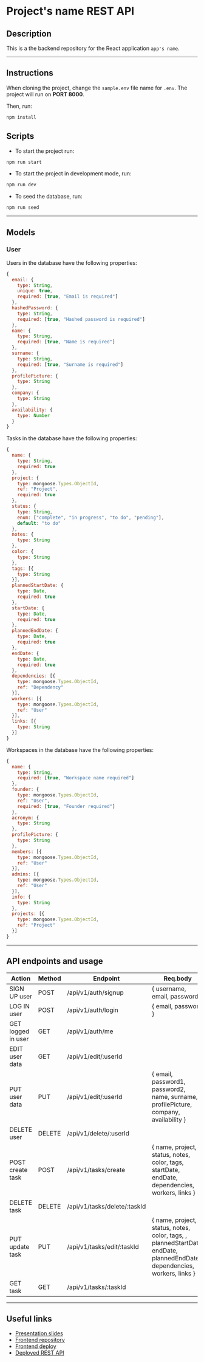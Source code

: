 # Project's name REST API
## Description

This is a the backend repository for the React application `app's name`.

---

## Instructions

When cloning the project, change the <code>sample.env</code> file name for <code>.env</code>. The project will run on **PORT 8000**.

Then, run:
```bash
npm install
```
## Scripts

- To start the project run:
```bash
npm run start
```
- To start the project in development mode, run:
```bash
npm run dev
```
- To seed the database, run:
```bash
npm run seed
```
---

## Models

### User

Users in the database have the following properties:

```js
{
  email: {
    type: String,
    unique: true,
    required: [true, "Email is required"]
  },
  hashedPassword: {
    type: String,
    required: [true, "Hashed password is required"]
  },
  name: {
    type: String,
    required: [true, "Name is required"]
  },
  surname: {
    type: String,
    required: [true, "Surname is required"]
  },
  profilePicture: {
    type: String
  },
  company: {
    type: String
  },
  availability: {
    type: Number
  }
}
```

Tasks in the database have the following properties:

```js
{
  name: {
    type: String,
    required: true
  },
  project: {
    type: mongoose.Types.ObjectId,
    ref: "Project",
    required: true
  },
  status: {
    type: String,
    enum: ["complete", "in progress", "to do", "pending"],
    default: "to do"
  },
  notes: {
    type: String
  },
  color: {
    type: String
  },
  tags: [{
    type: String
  }],
  plannedStartDate: {
    type: Date,
    required: true
  },
  startDate: {
    type: Date,
    required: true
  },
  plannedEndDate: {
    type: Date,
    required: true
  },
  endDate: {
    type: Date,
    required: true
  },
  dependencies: [{
    type: mongoose.Types.ObjectId,
    ref: "Dependency"
  }],
  workers: [{
    type: mongoose.Types.ObjectId,
    ref: "User"
  }],
  links: [{
    type: String
  }]
}
```

Workspaces in the database have the following properties:

```js
{
  name: {
    type: String,
    required: [true, "Workspace name required"]
  },
  founder: {
    type: mongoose.Types.ObjectId,
    ref: "User",
    required: [true, "Founder required"]
  },
  acronym: {
    type: String
  },
  profilePicture: {
    type: String
  },
  members: [{
    type: mongoose.Types.ObjectId,
    ref: "User"
  }],
  admins: [{
    type: mongoose.Types.ObjectId,
    ref: "User"
  }],
  info: {
    type: String
  },
  projects: [{
    type: mongoose.Types.ObjectId,
    ref: "Project"
  }]
}
```

---

## API endpoints and usage 

| Action           | Method    | Endpoint             | Req.body                        | Private/Public |
|------------------|-----------|----------------------|---------------------------------|-----------------|
| SIGN UP user     | POST      | /api/v1/auth/signup  | { username, email, password }   |    Public |                 
| LOG IN user      | POST      | /api/v1/auth/login   | { email, password }             |    Public |                  
| GET logged in user   | GET     | /api/v1/auth/me    |   | Private |
| EDIT user data | GET | /api/v1/edit/:userId | | Private |
| PUT user data | PUT | /api/v1/edit/:userId | { email, password1, password2, name, surname, profilePicture, company, availability } | Private |
| DELETE user | DELETE | /api/v1/delete/:userId | | Private |
| POST create task | POST | /api/v1/tasks/create | { name, project, status, notes, color, tags, startDate, endDate, dependencies, workers, links } | Private |
| DELETE task | DELETE | /api/v1/tasks/delete/:taskId | | Private |
| PUT update task | PUT | /api/v1/tasks/edit/:taskId | { name, project, status, notes, color, tags, , plannedStartDate, endDate, plannedEndDate, dependencies, workers, links } | Private |
| GET task | GET | /api/v1/tasks/:taskId | | Private |


---

## Useful links

- [Presentation slides]()
- [Frontend repository]()
- [Frontend deploy]()
- [Deployed REST API]()

